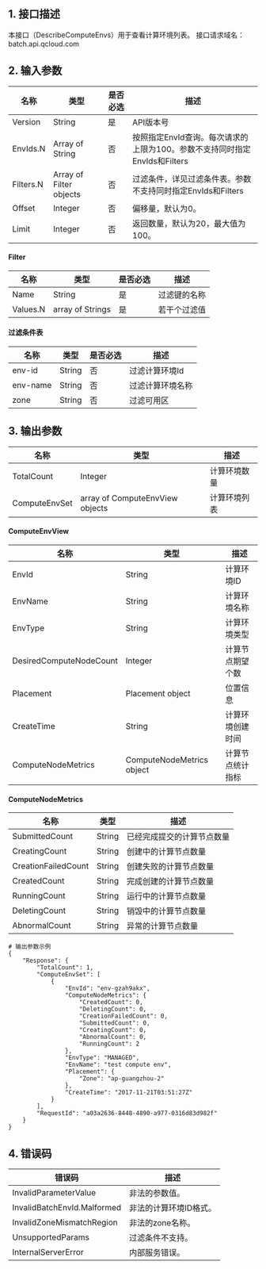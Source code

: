 ## 1. 接口描述
本接口（DescribeComputeEnvs）用于查看计算环境列表。
接口请求域名：batch.api.qcloud.com

## 2. 输入参数
名称 | 类型  | 是否必选 | 描述
-----|------|-----|------
Version | String | 是 | API版本号
EnvIds.N | Array of String | 否 | 按照指定EnvId查询。每次请求的上限为100。参数不支持同时指定EnvIds和Filters
Filters.N | Array of Filter objects | 否 | 过滤条件，详见过滤条件表。参数不支持同时指定EnvIds和Filters
Offset| Integer | 否 | 偏移量，默认为0。
Limit | Integer | 否 | 返回数量，默认为20，最大值为100。

#### Filter
名称 | 类型 | 是否必选 | 描述
-----|------|-----|------
Name | String | 是 | 过滤键的名称
Values.N | array of Strings | 是 | 若干个过滤值

#### 过滤条件表
名称 | 类型  | 是否必选 | 描述
-----|------|-----|------
env-id | String | 否 | 过滤计算环境Id
env-name | String | 否 | 过滤计算环境名称
zone | String | 否 | 过滤可用区

## 3. 输出参数
名称 | 类型  | 描述
-----|------|------
TotalCount| Integer| 计算环境数量
ComputeEnvSet | array of ComputeEnvView objects | 计算环境列表

####  ComputeEnvView
名称 | 类型  | 描述
-----|------|------
EnvId | String | 计算环境ID
EnvName | String | 计算环境名称
EnvType | String | 计算环境类型
DesiredComputeNodeCount | Integer | 计算节点期望个数
Placement | Placement object | 位置信息
CreateTime | String  | 计算环境创建时间
ComputeNodeMetrics | ComputeNodeMetrics object | 计算节点统计指标

#### ComputeNodeMetrics
名称 | 类型  | 描述
-----|------|------
SubmittedCount | String | 已经完成提交的计算节点数量
CreatingCount | String | 创建中的计算节点数量
CreationFailedCount | String | 创建失败的计算节点数量
CreatedCount | String | 完成创建的计算节点数量
RunningCount | String | 运行中的计算节点数量
DeletingCount | String | 销毁中的计算节点数量
AbnormalCount | String | 异常的计算节点数量

```
# 输出参数示例
{
    "Response": {
        "TotalCount": 1,
        "ComputeEnvSet": [
            {
                "EnvId": "env-gzah9akx",
                "ComputeNodeMetrics": {
                    "CreatedCount": 0,
                    "DeletingCount": 0,
                    "CreationFailedCount": 0,
                    "SubmittedCount": 0,
                    "CreatingCount": 0,
                    "AbnormalCount": 0,
                    "RunningCount": 2
                },
                "EnvType": "MANAGED",
                "EnvName": "test compute env",
                "Placement": {
                    "Zone": "ap-guangzhou-2"
                },
                "CreateTime": "2017-11-21T03:51:27Z"
            }
        ],
        "RequestId": "a03a2636-8448-4890-a977-0316d83d982f"
    }
}
```

## 4. 错误码
错误码 | 描述
-----|------
InvalidParameterValue | 非法的参数值。
InvalidBatchEnvId.Malformed | 非法的计算环境ID格式。
InvalidZoneMismatchRegion | 非法的zone名称。
UnsupportedParams | 过滤条件不支持。
InternalServerError | 内部服务错误。
